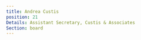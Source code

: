 ```yaml
---
title: Andrea Custis
position: 21
Details: Assistant Secretary, Custis & Associates
Section: board
---
```


